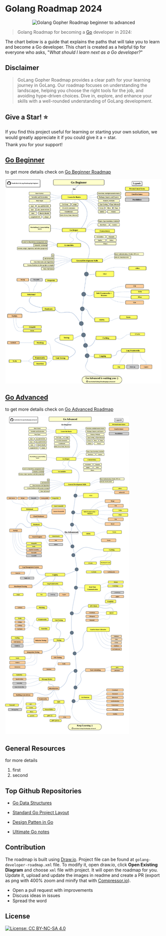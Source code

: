 # Golang Roadmap 2024

<p align="center">
 <img alt="Golang Gopher Roadmap beginner to advanced" src='https://github.com/baselrabia/Golang-Roadmap/assets/27627958/2ffe64c8-9fed-4a48-9f80-9d60ec5ece58' width='60%'>
</p>



> Golang Roadmap for becoming a [Go](https://golang.org/) developer in 2024:

The chart below is a guide that explains the paths that will take you to learn and become a Go developer. This chart is created as a helpful tip for everyone who asks, "*What should I learn next as a Go developer?*"

## Disclaimer

> GoLang Gopher Roadmap provides a clear path for your learning journey in GoLang. Our roadmap focuses on understanding the landscape, helping you choose the right tools for the job, and avoiding hype-driven choices. Dive in, explore, and enhance your skills with a well-rounded understanding of GoLang development.
## Give a Star! :star:

If you find this project useful for learning or starting your own solution, we would greatly appreciate it if you could give it a :star: star. </br>  Thank you for your support!  
##  [Go Beginner](./go-beginner/README.md)
to get more details check on [Go Beginner Roadmap](./go-beginner/README.md)

![Go Beginner Roadmap](./go-beginner/golang-beginner-roadmap.drawio.png)


## [Go Advanced](./go-advanced/README.md)
to get more details check on [Go Advanced Roadmap](./go-advanced/README.md)

![Go Advanced Roadmap](./go-advanced/golang-advanced-roadmap.drawio.png)

## General Resources
for more details 
 1. first 
 2. second 

## Top Github Repositories
- [Go Data Structures](https://github.com/emirpasic/gods)

- [Standard Go Project Layout](https://github.com/golang-standards/project-layout)

- [Design Patten in Go](https://github.com/tmrts/go-patterns)

- [Ultimate Go notes](https://github.com/betty200744/ultimate-go)

## Contribution

The roadmap is built using [Draw.io](https://www.draw.io/). Project file can be found at `golang-developer-roadmap.xml` file. To modify it, open draw.io, click **Open Existing Diagram** and choose `xml` file with project. It will open the roadmap for you. Update it, upload and update the images in readme and create a PR (export as png with 400% zoom and minify that with [Compressor.io](https://compressor.io/compress)).

- Open a pull request with improvements
- Discuss ideas in issues
- Spread the word

## License

[![License: CC BY-NC-SA 4.0](https://img.shields.io/badge/License-CC%20BY--NC--SA%204.0-lightgrey.svg)](https://creativecommons.org/licenses/by-nc-sa/4.0/)
